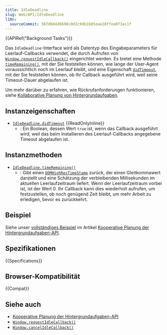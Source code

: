 ```yaml
---
title: IdleDeadline
slug: Web/API/IdleDeadline
l10n:
  sourceCommit: 387d0d4d8690c0d2c9db1b85eae28ffea0f3ac1f
---
```


{{APIRef("Background Tasks")}}

Das `IdleDeadline`-Interface wird als Datentyp des Eingabeparameters für Leerlauf-Callbacks verwendet, die durch Aufrufen von [`Window.requestIdleCallback()`](/de/docs/Web/API/Window/requestIdleCallback) eingerichtet werden. Es bietet eine Methode [`timeRemaining()`](/de/docs/Web/API/IdleDeadline/timeRemaining), mit der Sie feststellen können, wie lange der User-Agent voraussichtlich noch im Leerlauf bleibt, und eine Eigenschaft [`didTimeout`](/de/docs/Web/API/IdleDeadline/didTimeout), mit der Sie feststellen können, ob Ihr Callback ausgeführt wird, weil seine Timeout-Dauer abgelaufen ist.

Um mehr darüber zu erfahren, wie Rückrufanforderungen funktionieren, siehe [Kollaborative Planung von Hintergrundaufgaben](/de/docs/Web/API/Background_Tasks_API).

## Instanzeigenschaften

- [`IdleDeadline.didTimeout`](/de/docs/Web/API/IdleDeadline/didTimeout) {{ReadOnlyInline}}
  - : Ein Boolean, dessen Wert `true` ist, wenn das Callback ausgeführt wird, weil das beim Installieren des Leerlauf-Callbacks angegebene Timeout abgelaufen ist.

## Instanzmethoden

- [`IdleDeadline.timeRemaining()`](/de/docs/Web/API/IdleDeadline/timeRemaining)
  - : Gibt einen [`DOMHighResTimeStamp`](/de/docs/Web/API/DOMHighResTimeStamp) zurück, der einen Gleitkommawert darstellt und eine Schätzung der verbleibenden Millisekunden im aktuellen Leerlaufzeitraum liefert. Wenn der Leerlaufzeitraum vorbei ist, ist der Wert 0. Ihr Callback kann dies wiederholt aufrufen, um festzustellen, ob noch genügend Zeit bleibt, um mehr Arbeit zu erledigen, bevor es zurückkehrt.

## Beispiel

Siehe unser [vollständiges Beispiel](/de/docs/Web/API/Background_Tasks_API#example) im Artikel [Kooperative Planung der Hintergrundaufgaben-API](/de/docs/Web/API/Background_Tasks_API).

## Spezifikationen

{{Specifications}}

## Browser-Kompatibilität

{{Compat}}

## Siehe auch

- [Kooperative Planung der Hintergrundaufgaben-API](/de/docs/Web/API/Background_Tasks_API)
- [`Window.requestIdleCallback()`](/de/docs/Web/API/Window/requestIdleCallback)
- [`Window.cancelIdleCallback()`](/de/docs/Web/API/Window/cancelIdleCallback)
